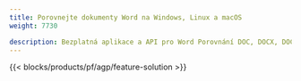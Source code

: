 ```yaml
---
title: Porovnejte dokumenty Word na Windows, Linux a macOS 
weight: 7730

description: Bezplatná aplikace a API pro Word Porovnání DOC, DOCX, DOCM, DOTM, RTF, DOT a ODT
---
```


{{< blocks/products/pf/agp/feature-solution >}} 

